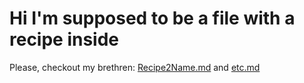 # Hi I'm supposed to be a file with a recipe inside

Please, checkout my brethren: [Recipe2Name.md](Recipe2Name.md) and [etc.md](etc.md)
